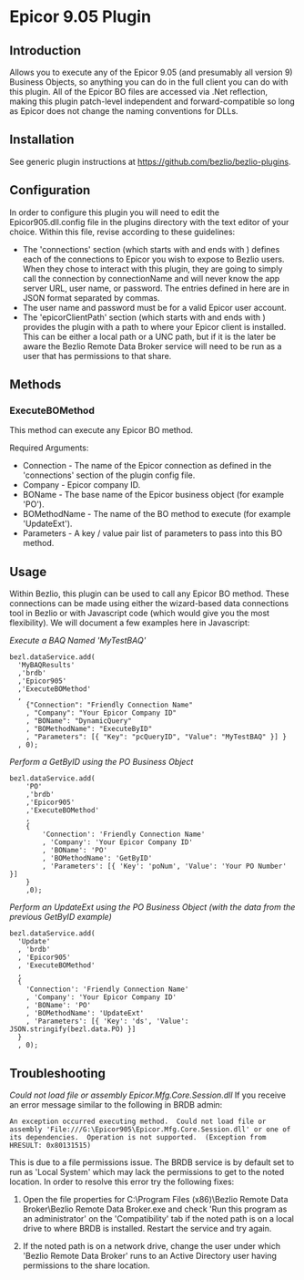 # Epicor 9.05 Plugin

## Introduction
Allows you to execute any of the Epicor 9.05 (and presumably all version 9) Business Objects, so anything you can do in the full client you can do with this plugin.  All of the Epicor BO files are accessed via .Net reflection, making this plugin patch-level independent and forward-compatible so long as Epicor does not change the naming conventions for DLLs.

## Installation
See generic plugin instructions at https://github.com/bezlio/bezlio-plugins.

## Configuration
In order to configure this plugin you will need to edit the Epicor905.dll.config file in the plugins directory with the text editor of your choice.  Within this file, revise according to these guidelines:
* The 'connections' section (which starts with <setting name="connections" serializeAs="String"> and ends with </setting>) defines each of the connections to Epicor you wish to expose to Bezlio users.  When they chose to interact with this plugin, they are going to simply call the connection by connectionName and will never know the app server URL, user name, or password.  The entries defined in here are in JSON format separated by commas.  
* The user name and password must be for a valid Epicor user account.
* The 'epicorClientPath' section (which starts with <setting name="epicorClientPath" serializeAs="String"> and ends with </setting>) provides the plugin with a path to where your Epicor client is installed.  This can be either a local path or a UNC path, but if it is the later be aware the Bezlio Remote Data Broker service will need to be run as a user that has permissions to that share.

## Methods
### ExecuteBOMethod
This method can execute any Epicor BO method.

Required Arguments:
* Connection - The name of the Epicor connection as defined in the 'connections' section of the plugin config file.
* Company - Epicor company ID.
* BOName - The base name of the Epicor business object (for example 'PO').
* BOMethodName - The name of the BO method to execute (for example 'UpdateExt').
* Parameters - A key / value pair list of parameters to pass into this BO method.

## Usage
Within Bezlio, this plugin can be used to call any Epicor BO method.  These connections can be made using either the wizard-based data connections tool in Bezlio or with Javascript code (which would give you the most flexibility).  We will document a few examples here in Javascript:

*Execute a BAQ Named 'MyTestBAQ'*
``` 
bezl.dataService.add(
  'MyBAQResults'
  ,'brdb'
  ,'Epicor905'
  ,'ExecuteBOMethod'
  , 
    {"Connection": "Friendly Connection Name"
    , "Company": "Your Epicor Company ID"
    , "BOName": "DynamicQuery"
    , "BOMethodName": "ExecuteByID"
    , "Parameters": [{ "Key": "pcQueryID", "Value": "MyTestBAQ" }] }
  , 0);
```

*Perform a GetByID using the PO Business Object*
```
bezl.dataService.add(
    'PO'
    ,'brdb'
    ,'Epicor905'
    ,'ExecuteBOMethod'
    , 
    { 
        'Connection': 'Friendly Connection Name'
        , 'Company': 'Your Epicor Company ID'
        , 'BOName': 'PO'
        , 'BOMethodName': 'GetByID'
        , 'Parameters': [{ 'Key': 'poNum', 'Value': 'Your PO Number' }] 
    }
    ,0);
```

*Perform an UpdateExt using the PO Business Object (with the data from the previous GetByID example)*
``` 
bezl.dataService.add(
  'Update'
  , 'brdb'
  , 'Epicor905'
  , 'ExecuteBOMethod'
  ,
  {
    'Connection': 'Friendly Connection Name'
    , 'Company': 'Your Epicor Company ID'
    , 'BOName': 'PO'
    , 'BOMethodName': 'UpdateExt'
    , 'Parameters': [{ 'Key': 'ds', 'Value': JSON.stringify(bezl.data.PO) }]
  }
  , 0);
```

## Troubleshooting

*Could not load file or assembly Epicor.Mfg.Core.Session.dll*
If you receive an error message similar to the following in BRDB admin:

```
An exception occurred executing method.  Could not load file or assembly 'File:///G:\Epicor905\Epicor.Mfg.Core.Session.dll' or one of its dependencies.  Operation is not supported.  (Exception from HRESULT: 0x80131515)
``` 

This is due to a file permissions issue.  The BRDB service is by default set to run as 'Local System' which may lack the permissions to get to the noted location.  In order to resolve this error try the following fixes:

1. Open the file properties for C:\Program Files (x86)\Bezlio Remote Data Broker\Bezlio Remote Data Broker.exe and check 'Run this program as an administrator' on the 'Compatibility' tab if the noted path is on a local drive to where BRDB is installed.  Restart the service and try again.

2. If the noted path is on a network drive, change the user under which 'Bezlio Remote Data Broker' runs to an Active Directory user having permissions to the share location.